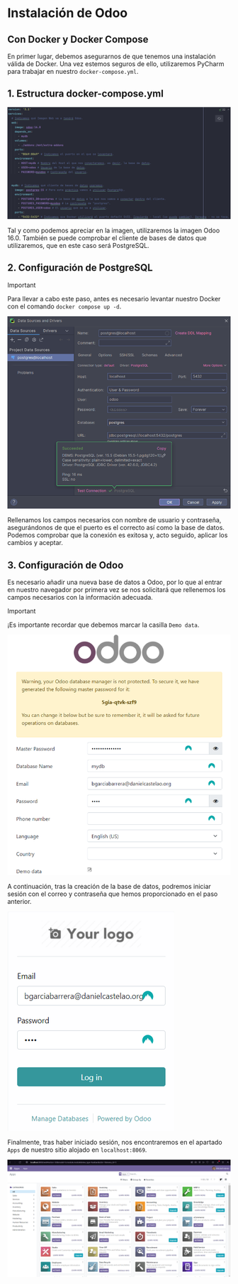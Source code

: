 # Instalación de Odoo
## Con Docker y Docker Compose
En primer lugar, debemos asegurarnos de que tenemos una instalación válida de Docker. Una vez estemos seguros de ello, utilizaremos PyCharm para trabajar en nuestro `docker-compose.yml`.

## 1. Estructura docker-compose.yml

![Estructura del docker-compose](capturas/compose.png "docker-compose.yml")

Tal y como podemos apreciar en la imagen, utilizaremos la imagen Odoo 16.0. También se puede comprobar el cliente de bases de datos que utilizaremos, que en este caso será PostgreSQL.

## 2. Configuración de PostgreSQL

> [!IMPORTANT]
> Para llevar a cabo este paso, antes es necesario levantar nuestro Docker con el comando `docker compose up -d`.

![Configuración BD](capturas/db.png "Configuración BD")

Rellenamos los campos necesarios con nombre de usuario y contraseña, asegurándonos de que el puerto es el correcto así como la base de datos. Podemos comprobar que la conexión es exitosa y, acto seguido, aplicar los cambios y aceptar.

## 3. Configuración de Odoo

Es necesario añadir una nueva base de datos a Odoo, por lo que al entrar en nuestro navegador por primera vez se nos solicitará que rellenemos los campos necesarios con la información adecuada.

> [!IMPORTANT]
> ¡Es importante recordar que debemos marcar la casilla `Demo data`.

![Configuración Odoo](capturas/odoosettings.png "Configuración Odoo")

A continuación, tras la creación de la base de datos, podremos iniciar sesión con el correo y contraseña que hemos proporcionado en el paso anterior.

![Login Odoo](capturas/login.png "Login Odoo")

Finalmente, tras haber iniciado sesión, nos encontraremos en el apartado `Apps` de nuestro sitio alojado en `localhost:8069`.

![Apps](capturas/odooapps.png "Apps")
